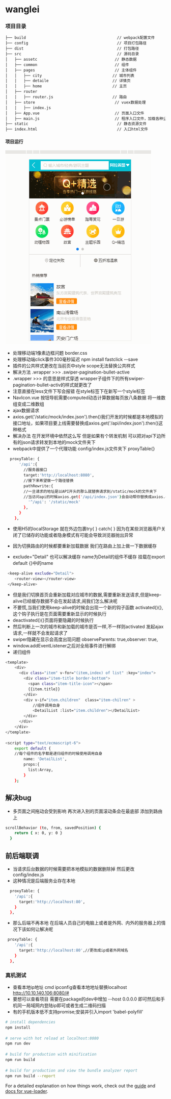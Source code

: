 # wanglei
### 项目目录

```bash
├── build                                        // webpack配置文件
├── config                                       // 项目打包路径
├── dist                                         // 打包路径
├── src                                          // 源码目录
│   ├── assetc                                  // 静态数据
│   ├── common                                  // 组件
│   ├── pages                                   // 主体组件
│   │   ├── city                               // 城市列表
│   │   ├── detaile                            // 详情页
│   │   ├── home                               // 主页
│   ├── router
│   │   ├── router.js                          // 路由
│   ├── store                                   // vuex数据处理
│   │   ├── index.js
│   ├── App.vue                                 // 页面入口文件
│   ├── main.js                                 // 程序入口文件，加载各种公共组件
├── static                                       // 静态资源文件
├── index.html                                   // 入口html文件
```
#### 项目运行
 ![image](https://github.com/wl001/WhereGo/blob/master/static/images/whereGo.gif)

- 处理移动端1像素边框问题 border.css
- 处理移动端click事件300毫秒延迟 npm install fastclick --save
- 插件的公共样式更改在当前页中style scope无法替换公共样式
- 解决方法 .wrapper >>> .swiper-pagination-bullet-active
- .wrapper >>> 的意思是样式穿透  wrapper子组件下的所有swiper-pagination-bullet-activ的样式就更改了
- 注意直接在less文件下写会报错 在style标签下在新写一个style标签
- NavIcon.vue 按钮导航需要computed动态计算数据每页放八条数据 将一维数组变成二维数组
- ajax数据请求
- axios.get('/static/mock/index.json').then()我们开发的时候都是本地模拟的接口地址，如果项目要上线需要替换成axios.get('/api/index.json').then()这种格式
- 解决办法 在开发环境中依然这么写 但是如果有个转发机制 可以把对api下边所有的json请求转发到本地的mock文件夹下
- webpack中提供了一个代理功能 config/index.js文件夹下 proxyTable{}
```bash
  proxyTable: {
      '/api':{
        //服务器接口
        target:'http://localhost:8080',
        //接下来希望做一个路径替换
        pathRewrite:{
        //一旦请求的地址是以API开头的那么就替换请求到/static/mock的文件夹下
        //当访问api的时候axios.get('/api/index.json')会自动帮你替换成axios.get('/static/mock/index.json')
          '^/api': '/static/mock'
        },
      }
    },
```

- 使用H5的localStorage 就在外边包裹try{ } catch{ } 因为在某些浏览器用户关闭了已储存的功能或者隐身模式有可能会导致浏览器抛出异常

- 因为切换路由的时候都要重新加载数据 我们在路由上加上<keep-alive></keep-alive>做一下数据缓存
- exclude="Detail" 也可以解决缓存 name为Detail的组件不缓存 挂载在export default {}中的name
```bash
 <keep-alive exclude="Detail">
    <router-view></router-view>
 </keep-alive>
```
- 但是我们切换首页会重新加载对应城市的数据,需要重新发送请求,但是keep-alive已经缓存数据不会在发起请求,闹我们怎么解决呢
- 不要慌,当我们使用keep-alive的时候会出现一个新的钩子函数 activated(){},这个钩子执行是在页面需要重新显示的时候执行
- deactivated(){}页面将要隐藏的时候执行
- 然后判断上一次的城市和新加载的城市是否一样,不一样则activated 发起ajax请求,一样就不会发起请求了
- swiper隐藏在显示会高度出现问题  observeParents: true,observer: true,
-  window.addEventListener之后对全局事件进行解绑
- 递归组件
```bash
<template>
    <div>
      <div class="item" v-for="(item,index) of list" :key="index">
        <div class="item-title border-bottom">
          <span class="item-title-icon"></span>
          {{item.title}}
        </div>
        <div v-if="item.children"  class="item-chilren" >
            //组件调用自身
            <DetailList :list="item.children"></DetailList>
        </div>
      </div>
    </div>
</template>

<script type="text/ecmascript-6">
    export default {
    //每个组件的名字都是递归组件的时候使用调用自身
        name: 'DetailList',
        props:{
          list:Array,
        }
    };
```
## 解决bug
- 多页面之间拖动会受到影响 再次进入别的页面滚动条会在最底部 添加到路由上
```bash
scrollBehavior (to, from, savedPosition) {
    return { x: 0, y: 0 }
  }
```
## 前后端联调
- 当请求后台数据的时候需要把本地模拟的数据删除掉 然后更改 config/index.js
- 这种情况是后端服务业存在本地
```bash
  proxyTable: {
    '/api':{
      target:'http://localhost:80',
    }
  },
```
- 那么后端不再本地 在后端人员自己的电脑上或者是外网、内外的服务器上的情况下该如何让解决呢
```bash
 proxyTable: {
    '/api':{
      target:'http://localhost:80',//更改成ip或者外网域名
    }
  },
```
### 真机测试
- 查看本地ip地址 cmd  ipconfig查看本地地址替换localhost  http://10.10.140.106:8080/#
- 要想可以查看项目 需要在package的dev中增加 --host 0.0.0.0 即可然后和手机同一局域网内登陆ip即可或者生成二维码扫描
- 有的手机版本低不支持promise;安装并引入import 'babel-polyfill'
``` bash
# install dependencies
npm install

# serve with hot reload at localhost:8080
npm run dev

# build for production with minification
npm run build

# build for production and view the bundle analyzer report
npm run build --report
```

For a detailed explanation on how things work, check out the [guide](http://vuejs-templates.github.io/webpack/) and [docs for vue-loader](http://vuejs.github.io/vue-loader).
